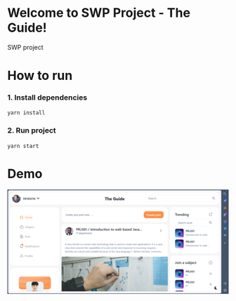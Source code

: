 # Welcome to SWP Project - The Guide!

SWP project


# How to run

### 1. Install dependencies

    yarn install

### 2. Run project

    yarn start

# Demo

![enter image description here](https://github.com/vuongbachdoan/MAIL_IMAGES/blob/main/Screenshot%202023-10-16%20005002.png?raw=true)